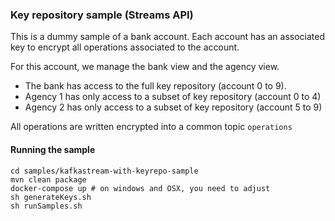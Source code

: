 ### Key repository sample (Streams API)

This is a dummy sample of a bank account. Each account has an associated
key to encrypt all operations associated to the account.

For this account, we manage the bank view and the agency view.

* The bank has access to the full key repository (account 0 to 9).
* Agency 1 has only access to a subset of key repository (account 0 to 4)
* Agency 2 has only access to a subset of key repository (account 5 to 9)

All operations are written encrypted into a common topic `operations`

#### Running the sample
  
    cd samples/kafkastream-with-keyrepo-sample
    mvn clean package
    docker-compose up # on windows and OSX, you need to adjust
    sh generateKeys.sh
    sh runSamples.sh
